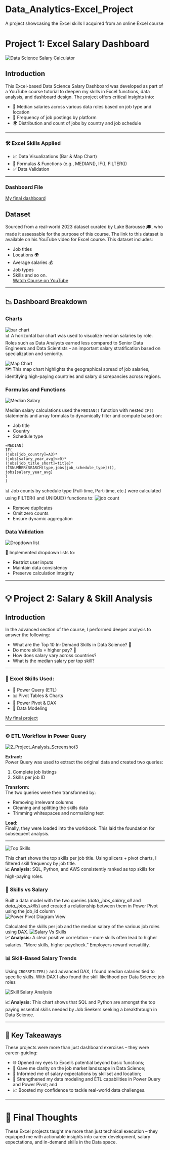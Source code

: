 # Data_Analytics-Excel_Project
A project showcasing the Excel skills I acquired from an online Excel course

# Project 1: Excel Salary Dashboard    
 ![Data Science Salary Calculator](https://github.com/user-attachments/assets/9e470431-7542-4304-a501-955fbd574ab0)  

## Introduction  
This Excel-based Data Science Salary Dashboard was developed as part of a YouTube course tutorial to deepen my skills in Excel functions, data analysis, and dashboard design. The project offers critical insights into:  
-	📍 Median salaries across various data roles based on job type and location
-	🧭 Frequency of job postings by platform
-	🌍 Distribution and count of jobs by country and job schedule  
________________________________________
### 🛠️ Excel Skills Applied  
- 📈 Data Visualizations (Bar & Map Chart)
-	🧮 Formulas & Functions (e.g., MEDIAN(), IF(), FILTER())
-	✅ Data Validation  
________________________________________

### Dashboard File
[My final dashboard](https://github.com/NsikanV/Data_Analytics-Excel_Project/blob/main/Project_1%20Dashboard.xlsx)  

## Dataset  
Sourced from a real-world 2023 dataset curated by Luke Barousse 🎓, who made it assessable for the purpose of this course. The link to this dataset is available on his YouTube video for Excel course. This dataset includes:
-	Job titles
-	Locations 🌍
-	Average salaries 💰
-	Job types
-	Skills and so on.  
[Watch Course on YouTube](https://www.youtube.com/watch?v=pCJ15nGFgVg&t=38046s&pp=0gcJCbAJAYcqIYzv)  
________________________________________
## 📉 Dashboard Breakdown  
### Charts   
![bar chart](https://github.com/user-attachments/assets/30cdd386-e1d4-4ec1-b2eb-0263e51e846e)  
📊 A horizontal bar chart was used to visualize median salaries by role. Roles such as Data Analysts earned less compared to Senior Data Engineers and Data Scientists – an important salary stratification based on specialization and seniority.  

![Map Chart](https://github.com/user-attachments/assets/e61dcdd8-8b0c-41d4-8522-e52e3b458656)  
🗺️ This map chart highlights the geographical spread of job salaries, identifying high-paying countries and salary discrepancies across regions.  
### Formulas and Functions  
![Median Salary](https://github.com/user-attachments/assets/5ba1eb50-7888-40d0-9a7d-17ebd660a1d0)  

Median salary calculations used the `MEDIAN()` function with nested `IF()` statements and array formulas to dynamically filter and compute based on:
- Job title
- Country
-	Schedule type  
```
=MEDIAN(
IF(
(jobs[job_country]=A3)*
(jobs[salary_year_avg]<>0)*
(jobs[job_title_short]=title)*
(ISNUMBER(SEARCH(type,jobs[job_schedule_type]))),
jobs[salary_year_avg]
)
)
```

📊 Job counts by schedule type (Full-time, Part-time, etc.) were calculated using FILTER() and UNIQUE() functions to:
![job count](https://github.com/user-attachments/assets/6164a59e-601c-4ef6-8c3e-123d5616c8b2)  

-	Remove duplicates
-	Omit zero counts
-	Ensure dynamic aggregation

### Data Validation  
![Dropdown list](https://github.com/user-attachments/assets/eebcfd62-1bf9-46f4-9684-bbec4f0bfb27)  

📌 Implemented dropdown lists to:
-	Restrict user inputs
-	Maintain data consistency
-	Preserve calculation integrity

________________________________________  

# 💡 Project 2: Salary & Skill Analysis  

## Introduction  
In the advanced section of the course, I performed deeper analysis to answer the following:
-	What are the Top 10 In-Demand Skills in Data Science? 🧠
-	Do more skills = higher pay? 💼
-	How does salary vary across countries?
-	What is the median salary per top skill?
________________________________________
### 🧰 Excel Skills Used:  
-	🔄 Power Query (ETL)
-	📊 Pivot Tables & Charts
-	🧠 Power Pivot & DAX
-	🧬 Data Modeling  

[My final project](Project_2-Analysis)  
________________________________________
### ⚙️ ETL Workflow in Power Query  
![2_Project_Analysis_Screenshot3](https://github.com/user-attachments/assets/73fe6184-7654-4d08-9d9c-9c269840a17b)  

**Extract:**    
Power Query was used to extract the original data and created two queries:
1.	Complete job listings
2.	Skills per job ID  

**Transform:**  
The two queries were then transformed by:  
-	Removing irrelevant columns
-	Cleaning and splitting the skills data 
-	Trimming whitespaces and normalizing text  

**Load:**  
Finally, they were loaded into the workbook. This laid the foundation for subsequent analysis.  
________________________________________
![Top Skills](https://github.com/user-attachments/assets/b3399e4b-0f5d-4eed-82af-ec879a804755)  

This chart shows the top skills per job title. Using slicers + pivot charts, I filtered skill frequency by job title.  
**📈 Analysis:** SQL, Python, and AWS consistently ranked as top skills for high-paying roles.  

### 💸 Skills vs Salary 
Built a data model with the two queries (*data_jobs_salary_all* and *data_jobs_skills*) and created a relationship between them in Power Pivot using the job_id column   
![Power Pivot Diagram View](https://github.com/user-attachments/assets/5e43f5ca-57e4-4930-9d4a-c0cac1d0a9f8)  

Calculated the skills per job and the median salary of the various job roles using DAX. 
![Salary Vs  Skills](https://github.com/user-attachments/assets/916c460a-fe3c-4190-a08f-66de4a6c8919)  
**📈 Analysis:** A clear positive correlation – more skills often lead to higher salaries. “More skills, higher paycheck.” Employers reward versatility.  

### 📊 Skill-Based Salary Trends  
Using `CROSSFILTER()` and advanced DAX, I found median salaries tied to specific skills. With DAX I also found the skill likelihood per Data Science job roles  

![Skill Salary Analysis](https://github.com/user-attachments/assets/e9720d1a-e812-47e4-a61d-9347e09ecf35)  

**📈 Analysis:** This chart shows that SQL and Python are amongst the top paying essential skills needed by Job Seekers seeking a breakthrough in Data Science.  
________________________________________
## 🧠 Key Takeaways  
These projects were more than just dashboard exercises – they were career-guiding:  
-	🌐 Opened my eyes to Excel’s potential beyond basic functions;
-	💼 Gave me clarity on the job market landscape in Data Science;
-	💸 Informed me of salary expectations by skillset and location;
-	🔧 Strengthened my data modeling and ETL capabilities in Power Query and Power Pivot; and  
-	📈 Boosted my confidence to tackle real-world data challenges.    
________________________________________
# 🚀 Final Thoughts  
These Excel projects taught me more than just technical execution – they equipped me with actionable insights into career development, salary expectations, and in-demand skills in the Data space.

